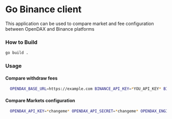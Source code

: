 # Go Binance client

This application can be used to compare market and fee configuration between OpenDAX and Binance platforms

### How to Build
```sh
go build .
```

### Usage
#### Compare withdraw fees
```sh
  OPENDAX_BASE_URL=https://example.com BINANCE_API_KEY=*YOU_API_KEY* BINANCE_SECRET=*YOUR_API_SECRET* ./binance fees
```
#### Compare Markets configuration
```sh
  OPENDAX_API_KEY=*changeme* OPENDAX_API_SECRET=*changeme* OPENDAX_ENGINE_ID=4 ./binance markets
```
